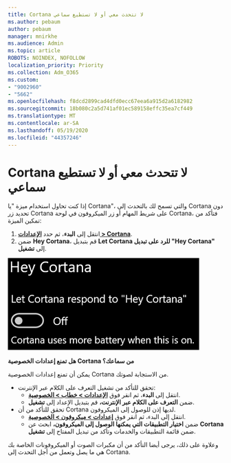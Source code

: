```yaml
---
title: Cortana لا تتحدث معي أو لا تستطيع سماعي
ms.author: pebaum
author: pebaum
manager: mnirkhe
ms.audience: Admin
ms.topic: article
ROBOTS: NOINDEX, NOFOLLOW
localization_priority: Priority
ms.collection: Adm_O365
ms.custom:
- "9002960"
- "5662"
ms.openlocfilehash: f8dcd2899cad4dfd0ecc67eea6a915d2a6182982
ms.sourcegitcommit: 18b080c2a5d741af01ec589158effc35ea7cf449
ms.translationtype: MT
ms.contentlocale: ar-SA
ms.lasthandoff: 05/19/2020
ms.locfileid: "44357246"
---
```

# <a name="cortana-doesnt-talk-to-me-or-cant-hear-me"></a>Cortana لا تتحدث معي أو لا تستطيع سماعي

إذا كنت تحاول استخدام ميزة "يا Cortana"، والتي تسمح لك بالتحدث إلى Cortana دون تحديد زر Cortana على شريط المهام أو زر الميكروفون في لوحة Cortana، فتأكد من تمكين الميزة:

1. انتقل إلى **البدء**، ثم حدد **[الإعدادات > Cortana](ms-settings:cortana?activationSource=GetHelp)**.
2. ضمن **Hey Cortana**، قم بتبديل **Let Cortana للرد على تبديل "Hey Cortana"** إلى **تشغيل**.

![يا Cortana](media/hey-cortana.png)

**هل تمنع إعدادات الخصوصية Cortana من سماعك؟**

يمكن أن تمنع إعدادات الخصوصية Cortana من الاستجابة لصوتك.
- تحقق للتأكد من تشغيل التعرف على الكلام عبر الإنترنت:
    - انتقل إلى **البدء**، ثم انقر فوق **[الإعدادات > خطاب > الخصوصية](ms-settings:privacy-speech?activationSource=GetHelp)**.
    - ضمن **التعرف على الكلام عبر الإنترنت،** قم بتبديل الإعداد إلى **تشغيل**.
- تحقق للتأكد من أن Cortana لديها إذن للوصول إلى الميكروفون. 
    - انتقل إلى البدء، ثم انقر فوق **[إعدادات > ميكروفون > الخصوصية](ms-settings:privacy-microphone?activationSource=GetHelp)**.
    - ضمن **اختيار التطبيقات التي يمكنها الوصول إلى الميكروفون،** ابحث عن **Cortana** ضمن قائمة التطبيقات والخدمات وتأكد من تبديل المفتاح إلى **تشغيل**.

وعلاوة على ذلك، يرجى أيضا التأكد من أن مكبرات الصوت أو الميكروفونات الخاصة بك هي ما يصل وتعمل من أجل التحدث إلى Cortana.
